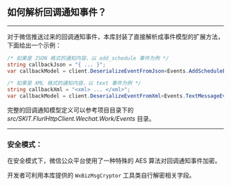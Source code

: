 ﻿## 如何解析回调通知事件？

---

对于微信推送过来的回调通知事件，本库封装了直接解析成事件模型的扩展方法，下面给出一个示例：

```csharp
/* 如果是 JSON 格式的通知内容，以 add_schedule 事件为例 */
string callbackJson = "{ ... }";
var callbackModel = client.DeserializeEventFromJson<Events.AddScheduleEvent>(callbackJson);

/* 如果是 XML 格式的通知内容，以 text 事件为例 */
string callbackXml = "<xml> ... </xml>";
var callbackModel = client.DeserializeEventFromXml<Events.TextMessageEvent>(callbackXml);
```

完整的回调通知模型定义可以参考项目目录下的 _src/SKIT.FlurlHttpClient.Wechat.Work/Events_ 目录。

---

### 安全模式：

在安全模式下，微信公众平台使用了一种特殊的 AES 算法对回调通知事件加密。

开发者可利用本库提供的 `WxBizMsgCryptor` 工具类自行解密相关字段。
